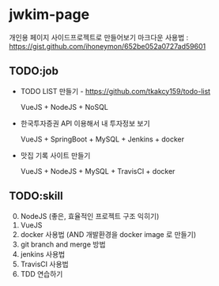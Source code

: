 # jwkim-page
개인용 페이지 사이드프로젝트로 만들어보기
마크다운 사용법 : https://gist.github.com/ihoneymon/652be052a0727ad59601

## TODO:job
* TODO LIST 만들기 - https://github.com/tkakcy159/todo-list

    VueJS + NodeJS + NoSQL
    
* 한국투자증권 API 이용해서 내 투자정보 보기
  
    VueJS + SpringBoot + MySQL + Jenkins + docker

* 맛집 기록 사이트 만들기

    VueJS + NodeJS + MySQL + TravisCI + docker

## TODO:skill
0. NodeJS (좋은, 효율적인 프로젝트 구조 익히기)
1. VueJS
2. docker 사용법 (AND 개발환경을 docker image 로 만들기)
3. git branch and merge 방법
4. jenkins 사용법
5. TravisCI 사용법
6. TDD 연습하기
